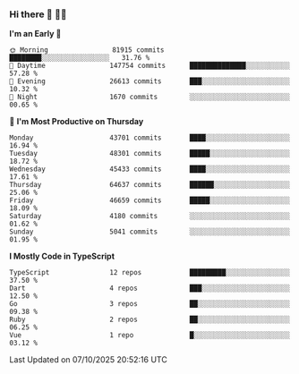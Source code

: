 ### Hi there 👋 🧑‍💻



<!--START_SECTION:waka-->
**I'm an Early 🐤** 

```text
🌞 Morning                81915 commits       ████████░░░░░░░░░░░░░░░░░   31.76 % 
🌆 Daytime                147754 commits      ██████████████░░░░░░░░░░░   57.28 % 
🌃 Evening                26613 commits       ███░░░░░░░░░░░░░░░░░░░░░░   10.32 % 
🌙 Night                  1670 commits        ░░░░░░░░░░░░░░░░░░░░░░░░░   00.65 % 
```
📅 **I'm Most Productive on Thursday** 

```text
Monday                   43701 commits       ████░░░░░░░░░░░░░░░░░░░░░   16.94 % 
Tuesday                  48301 commits       █████░░░░░░░░░░░░░░░░░░░░   18.72 % 
Wednesday                45433 commits       ████░░░░░░░░░░░░░░░░░░░░░   17.61 % 
Thursday                 64637 commits       ██████░░░░░░░░░░░░░░░░░░░   25.06 % 
Friday                   46659 commits       █████░░░░░░░░░░░░░░░░░░░░   18.09 % 
Saturday                 4180 commits        ░░░░░░░░░░░░░░░░░░░░░░░░░   01.62 % 
Sunday                   5041 commits        ░░░░░░░░░░░░░░░░░░░░░░░░░   01.95 % 
```


**I Mostly Code in TypeScript** 

```text
TypeScript               12 repos            █████████░░░░░░░░░░░░░░░░   37.50 % 
Dart                     4 repos             ███░░░░░░░░░░░░░░░░░░░░░░   12.50 % 
Go                       3 repos             ██░░░░░░░░░░░░░░░░░░░░░░░   09.38 % 
Ruby                     2 repos             ██░░░░░░░░░░░░░░░░░░░░░░░   06.25 % 
Vue                      1 repo              █░░░░░░░░░░░░░░░░░░░░░░░░   03.12 % 
```




 Last Updated on 07/10/2025 20:52:16 UTC
<!--END_SECTION:waka-->


